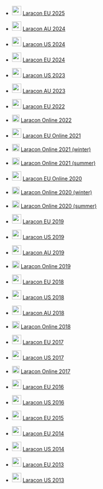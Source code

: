 - <img src="https://raw.githubusercontent.com/samuelngs/apple-emoji-linux/ios-16.4/png/160/emoji_u1f1ea_1f1fa.png" alt="eu" width="25px" /> [Laracon EU 2025](https://www.youtube.com/playlist?list=PLMdXHJK-lGoBWLQkMSyUORJkGk3ou27YI)

- <img src="https://raw.githubusercontent.com/samuelngs/apple-emoji-linux/ios-16.4/png/160/emoji_u1f1e6_1f1fa.png" alt="au" width="25px" /> [Laracon AU 2024](https://www.youtube.com/playlist?list=PLEkJYA4gJb78sid5NlCZcSPm2McRMcf9E)

- <img src="https://raw.githubusercontent.com/samuelngs/apple-emoji-linux/ios-16.4/png/160/emoji_u1f1fa_1f1f2.png" alt="us" width="25px" /> [Laracon US 2024](https://www.youtube.com/playlist?list=PLcjapmjyX17hK5-iWezBxrkyThRn8LkZc)

- <img src="https://raw.githubusercontent.com/samuelngs/apple-emoji-linux/ios-16.4/png/160/emoji_u1f1ea_1f1fa.png" alt="eu" width="25px" /> [Laracon EU 2024](https://www.youtube.com/playlist?list=PLMdXHJK-lGoBx3Nq2jHgrU7DGsJNi1nwi)

- <img src="https://raw.githubusercontent.com/samuelngs/apple-emoji-linux/ios-16.4/png/160/emoji_u1f1fa_1f1f2.png" alt="us" width="25px" /> [Laracon US 2023](https://www.youtube.com/playlist?list=PLcjapmjyX17jzppvEwm8hoA4fmwrUxtDD)

- <img src="https://raw.githubusercontent.com/samuelngs/apple-emoji-linux/ios-16.4/png/160/emoji_u1f1e6_1f1fa.png" alt="au" width="25px" /> [Laracon AU 2023](https://www.youtube.com/playlist?list=PLEkJYA4gJb790pSB3FAS6ArHUXwoiHgFB)

- <img src="https://raw.githubusercontent.com/samuelngs/apple-emoji-linux/ios-16.4/png/160/emoji_u1f1ea_1f1fa.png" alt="eu" width="25px" /> [Laracon EU 2022](https://www.youtube.com/playlist?list=PLMdXHJK-lGoBcH4il_bq-aD_p34ZrBlas)

- <img src="https://raw.githubusercontent.com/samuelngs/apple-emoji-linux/ios-16.4/png/160/emoji_u1f310.png" alt="eu" width="20px" /> [Laracon Online 2022](https://www.youtube.com/playlist?list=PLyfOROdV5_9OjT_LdVOuvbuD9HWHUV9Ut)

- <img src="https://raw.githubusercontent.com/samuelngs/apple-emoji-linux/ios-16.4/png/160/emoji_u1f1ea_1f1fa.png" alt="eu" width="25px" /> [Laracon EU Online 2021](https://www.youtube.com/playlist?list=PLMdXHJK-lGoAwFi6BU4K0Lt1i6CL6FxD1)

- <img src="https://raw.githubusercontent.com/samuelngs/apple-emoji-linux/ios-16.4/png/160/emoji_u1f310.png" alt="eu" width="20px" /> [Laracon Online 2021 (winter)](https://www.youtube.com/playlist?list=PLyfOROdV5_9NM4LCAkRG1XNtkSudGjkt_)

- <img src="https://raw.githubusercontent.com/samuelngs/apple-emoji-linux/ios-16.4/png/160/emoji_u1f310.png" alt="eu" width="20px" /> [Laracon Online 2021 (summer)](https://www.youtube.com/playlist?list=PLyfOROdV5_9NwUNa4o4d8GFuNxtSfuI_m)

- <img src="https://raw.githubusercontent.com/samuelngs/apple-emoji-linux/ios-16.4/png/160/emoji_u1f1ea_1f1fa.png" alt="eu" width="25px" /> [Laracon EU Online 2020](https://www.youtube.com/playlist?list=PLMdXHJK-lGoAepv_7mvIEuafrtO6N-3SZ)

- <img src="https://raw.githubusercontent.com/samuelngs/apple-emoji-linux/ios-16.4/png/160/emoji_u1f310.png" alt="eu" width="20px" /> [Laracon Online 2020 (winter)](https://www.youtube.com/playlist?list=PLyfOROdV5_9PALlmOZOEoyn6rptG3rggm)

- <img src="https://raw.githubusercontent.com/samuelngs/apple-emoji-linux/ios-16.4/png/160/emoji_u1f310.png" alt="eu" width="20px" /> [Laracon Online 2020 (summer)](https://www.youtube.com/playlist?list=PLyfOROdV5_9MaOo6sahVlYMpRWXNLPy4U)

- <img src="https://raw.githubusercontent.com/samuelngs/apple-emoji-linux/ios-16.4/png/160/emoji_u1f1ea_1f1fa.png" alt="eu" width="25px" /> [Laracon EU 2019](https://www.youtube.com/playlist?list=PLMdXHJK-lGoDhWZ6YJW5B79CDoHWZwDN1)

- <img src="https://raw.githubusercontent.com/samuelngs/apple-emoji-linux/ios-16.4/png/160/emoji_u1f1fa_1f1f2.png" alt="us" width="25px" /> [Laracon US 2019](https://www.youtube.com/playlist?list=PL-yJve--iT5qZzp0VzYaPA7ZohLl6tSdp)

- <img src="https://raw.githubusercontent.com/samuelngs/apple-emoji-linux/ios-16.4/png/160/emoji_u1f1e6_1f1fa.png" alt="au" width="25px" /> [Laracon AU 2019](https://www.youtube.com/playlist?list=PLEkJYA4gJb78lIOKjZ0tJ9rWszT6uCTJH)

- <img src="https://raw.githubusercontent.com/samuelngs/apple-emoji-linux/ios-16.4/png/160/emoji_u1f310.png" alt="eu" width="20px" /> [Laracon Online 2019](https://www.youtube.com/playlist?list=PLyfOROdV5_9MOqNM-yqBTBjbiPLu-gBvd)

- <img src="https://raw.githubusercontent.com/samuelngs/apple-emoji-linux/ios-16.4/png/160/emoji_u1f1ea_1f1fa.png" alt="eu" width="25px" /> [Laracon EU 2018](https://www.youtube.com/playlist?list=PLMdXHJK-lGoC64wnqvm6v1R5dsuAV-MpS)

- <img src="https://raw.githubusercontent.com/samuelngs/apple-emoji-linux/ios-16.4/png/160/emoji_u1f1fa_1f1f2.png" alt="us" width="25px" /> [Laracon US 2018](https://www.youtube.com/playlist?list=PL-yJve--iT5oM2LgF37VXsBb8Os4ZulIc)

- <img src="https://raw.githubusercontent.com/samuelngs/apple-emoji-linux/ios-16.4/png/160/emoji_u1f1e6_1f1fa.png" alt="au" width="25px" /> [Laracon AU 2018](https://www.youtube.com/playlist?list=PLEkJYA4gJb7_FKspNTgrve7FUb3A1dT3y)

- <img src="https://raw.githubusercontent.com/samuelngs/apple-emoji-linux/ios-16.4/png/160/emoji_u1f310.png" alt="eu" width="20px" /> [Laracon Online 2018](https://www.youtube.com/playlist?list=PLyfOROdV5_9Ppj_aWUnOij3zCcEIrXXJ9)

- <img src="https://raw.githubusercontent.com/samuelngs/apple-emoji-linux/ios-16.4/png/160/emoji_u1f1ea_1f1fa.png" alt="eu" width="25px" /> [Laracon EU 2017](https://www.youtube.com/playlist?list=PLMdXHJK-lGoBFZgG2juDXF6LiikpQeLx2)

- <img src="https://raw.githubusercontent.com/samuelngs/apple-emoji-linux/ios-16.4/png/160/emoji_u1f1fa_1f1f2.png" alt="us" width="25px" /> [Laracon US 2017](https://www.youtube.com/playlist?list=PL-yJve--iT5oaLQA6OI8TWLVSOBP1qhs3)

- <img src="https://raw.githubusercontent.com/samuelngs/apple-emoji-linux/ios-16.4/png/160/emoji_u1f310.png" alt="eu" width="20px" /> [Laracon Online 2017](https://www.youtube.com/playlist?list=PLyfOROdV5_9OdqG0EoMKR88HQfuIAu8yU)

- <img src="https://raw.githubusercontent.com/samuelngs/apple-emoji-linux/ios-16.4/png/160/emoji_u1f1ea_1f1fa.png" alt="eu" width="25px" /> [Laracon EU 2016](https://www.youtube.com/playlist?list=PLMdXHJK-lGoCMkOxqe82hOC8tgthqhHCN)

- <img src="https://raw.githubusercontent.com/samuelngs/apple-emoji-linux/ios-16.4/png/160/emoji_u1f1fa_1f1f2.png" alt="us" width="25px" /> [Laracon US 2016](https://www.youtube.com/playlist?list=PL-yJve--iT5o9fH_cRY0u6P751pcF59GK)

- <img src="https://raw.githubusercontent.com/samuelngs/apple-emoji-linux/ios-16.4/png/160/emoji_u1f1ea_1f1fa.png" alt="eu" width="25px" /> [Laracon EU 2015](https://www.youtube.com/playlist?list=PLMdXHJK-lGoA9SIsuFy0UWL8PZD1G3YFZ)

- <img src="https://raw.githubusercontent.com/samuelngs/apple-emoji-linux/ios-16.4/png/160/emoji_u1f1ea_1f1fa.png" alt="eu" width="25px" /> [Laracon EU 2014](https://www.youtube.com/playlist?list=PLMdXHJK-lGoCYhxlU3OJ5bOGhcKtDMkcN)

- <img src="https://raw.githubusercontent.com/samuelngs/apple-emoji-linux/ios-16.4/png/160/emoji_u1f1fa_1f1f2.png" alt="us" width="25px" /> [Laracon US 2014](https://www.youtube.com/playlist?list=PL7Hcdr-IM0X3Ykik9DBREHNe4q6oLszo3)

- <img src="https://raw.githubusercontent.com/samuelngs/apple-emoji-linux/ios-16.4/png/160/emoji_u1f1ea_1f1fa.png" alt="eu" width="25px" /> [Laracon EU 2013](https://www.youtube.com/playlist?list=PLMdXHJK-lGoB-CIVsiQt0WU8WcYrb5eoe)
 
- <img src="https://raw.githubusercontent.com/samuelngs/apple-emoji-linux/ios-16.4/png/160/emoji_u1f1fa_1f1f2.png" alt="us" width="25px" /> [Laracon US 2013](https://www.youtube.com/playlist?list=PL7Hcdr-IM0X09rk9CufWIiKOLCpt0GwR_)
